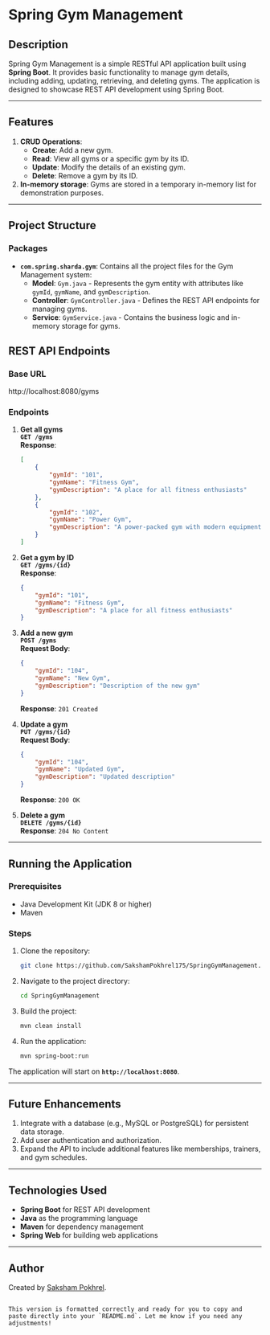 
# Spring Gym Management

## Description
Spring Gym Management is a simple RESTful API application built using **Spring Boot**. It provides basic functionality to manage gym details, including adding, updating, retrieving, and deleting gyms. The application is designed to showcase REST API development using Spring Boot.

---

## Features
1. **CRUD Operations**:
   - **Create**: Add a new gym.
   - **Read**: View all gyms or a specific gym by its ID.
   - **Update**: Modify the details of an existing gym.
   - **Delete**: Remove a gym by its ID.
2. **In-memory storage**: Gyms are stored in a temporary in-memory list for demonstration purposes.

---

## Project Structure
### Packages
- **`com.spring.sharda.gym`**: Contains all the project files for the Gym Management system:
  - **Model**: `Gym.java` - Represents the gym entity with attributes like `gymId`, `gymName`, and `gymDescription`.
  - **Controller**: `GymController.java` - Defines the REST API endpoints for managing gyms.
  - **Service**: `GymService.java` - Contains the business logic and in-memory storage for gyms.



## REST API Endpoints

### **Base URL**
http://localhost:8080/gyms

### **Endpoints**

1. **Get all gyms**  
   **`GET /gyms`**  
   **Response**:
   ```json
   [
       {
           "gymId": "101",
           "gymName": "Fitness Gym",
           "gymDescription": "A place for all fitness enthusiasts"
       },
       {
           "gymId": "102",
           "gymName": "Power Gym",
           "gymDescription": "A power-packed gym with modern equipment"
       }
   ]
   ```

2. **Get a gym by ID**  
   **`GET /gyms/{id}`**  
   **Response**:
   ```json
   {
       "gymId": "101",
       "gymName": "Fitness Gym",
       "gymDescription": "A place for all fitness enthusiasts"
   }
   ```

3. **Add a new gym**  
   **`POST /gyms`**  
   **Request Body**:
   ```json
   {
       "gymId": "104",
       "gymName": "New Gym",
       "gymDescription": "Description of the new gym"
   }
   ```
   **Response**: `201 Created`

4. **Update a gym**  
   **`PUT /gyms/{id}`**  
   **Request Body**:
   ```json
   {
       "gymId": "104",
       "gymName": "Updated Gym",
       "gymDescription": "Updated description"
   }
   ```
   **Response**: `200 OK`

5. **Delete a gym**  
   **`DELETE /gyms/{id}`**  
   **Response**: `204 No Content`

---

## Running the Application

### Prerequisites
- Java Development Kit (JDK 8 or higher)
- Maven

### Steps
1. Clone the repository:
   ```bash
   git clone https://github.com/SakshamPokhrel175/SpringGymManagement.git
   ```
2. Navigate to the project directory:
   ```bash
   cd SpringGymManagement
   ```
3. Build the project:
   ```bash
   mvn clean install
   ```
4. Run the application:
   ```bash
   mvn spring-boot:run
   ```

The application will start on **`http://localhost:8080`**.

---

## Future Enhancements
1. Integrate with a database (e.g., MySQL or PostgreSQL) for persistent data storage.
2. Add user authentication and authorization.
3. Expand the API to include additional features like memberships, trainers, and gym schedules.

---

## Technologies Used
- **Spring Boot** for REST API development
- **Java** as the programming language
- **Maven** for dependency management
- **Spring Web** for building web applications

---

## Author
Created by [Saksham Pokhrel](https://github.com/SakshamPokhrel175).
```

This version is formatted correctly and ready for you to copy and paste directly into your `README.md`. Let me know if you need any adjustments!
